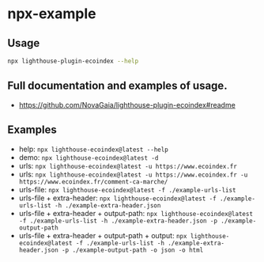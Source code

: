 # npx-example

## Usage

```bash
npx lighthouse-plugin-ecoindex --help
```

## Full documentation and examples of usage.

- https://github.com/NovaGaia/lighthouse-plugin-ecoindex#readme

## Examples

- help: `npx lighthouse-ecoindex@latest --help`
- demo: `npx lighthouse-ecoindex@latest -d`
- urls: `npx lighthouse-ecoindex@latest -u https://www.ecoindex.fr`
- urls: `npx lighthouse-ecoindex@latest -u https://www.ecoindex.fr -u https://www.ecoindex.fr/comment-ca-marche/`
- urls-file: `npx lighthouse-ecoindex@latest -f ./example-urls-list`
- urls-file + extra-header: `npx lighthouse-ecoindex@latest -f ./example-urls-list -h ./example-extra-header.json`
- urls-file + extra-header + output-path: `npx lighthouse-ecoindex@latest -f ./example-urls-list -h ./example-extra-header.json -p ./example-output-path`
- urls-file + extra-header + output-path + output: `npx lighthouse-ecoindex@latest -f ./example-urls-list -h ./example-extra-header.json -p ./example-output-path -o json -o html`
